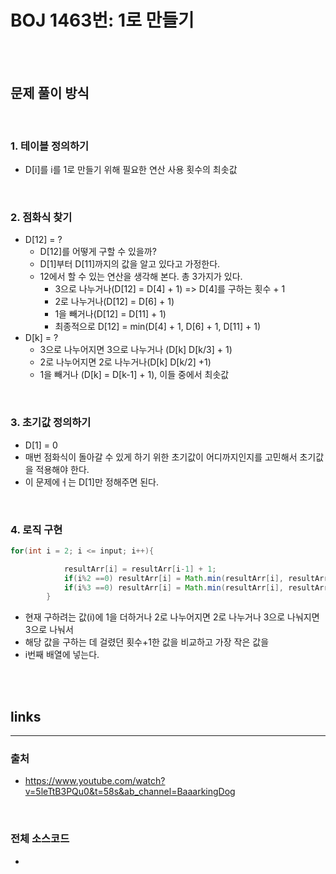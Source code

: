 # BOJ 1463번: 1로 만들기

<br>
<br>

## 문제 풀이 방식

<br>

### 1. 테이블 정의하기
- D[i]를 i를 1로 만들기 위해 필요한 연산 사용 횟수의 최솟값

<br>

### 2. 점화식 찾기
- D[12] = ?
  - D[12]를 어떻게 구할 수 있을까?
  - D[1]부터 D[11]까지의 값을 알고 있다고 가정한다.
  - 12에서 할 수 있는 연산을 생각해 본다. 총 3가지가 있다.
    - 3으로 나누거나(D[12] = D[4] + 1) => D[4]를 구하는 횟수 + 1
    - 2로 나누거나(D[12] = D[6] + 1)
    - 1을 빼거나(D[12] = D[11] + 1)
    - 최종적으로 D[12] = min(D[4] + 1, D[6] + 1, D[11] + 1)
- D[k] = ?
  - 3으로 나누어지면 3으로 나누거나 (D[k] D[k/3] + 1)
  - 2로 나누어지면 2로 나누거나(D[k] D[k/2] +1)
  - 1을 빼거나 (D[k] = D[k-1] + 1), 이들 중에서 최솟값

<br>

### 3. 초기값 정의하기
- D[1] = 0
- 매번 점화식이 돌아갈 수 있게 하기 위한 초기값이 어디까지인지를 고민해서 초기값을 적용해야 한다.
- 이 문제에ㅓ는 D[1]만 정해주면 된다.

<br>

### 4. 로직 구현

```java
for(int i = 2; i <= input; i++){

            resultArr[i] = resultArr[i-1] + 1;
            if(i%2 ==0) resultArr[i] = Math.min(resultArr[i], resultArr[i/2]+1);
            if(i%3 ==0) resultArr[i] = Math.min(resultArr[i], resultArr[i/3]+1);
        }
```
- 현재 구하려는 값(i)에 1을 더하거나 2로 나누어지면 2로 나누거나 3으로 나눠지면 3으로 나눠서 
- 해당 값을 구하는 데 걸렸던 횟수+1한 값을 비교하고 가장 작은 값을
- i번째 배열에 넣는다.


<br>
<br>

## links
---
### 출처
- https://www.youtube.com/watch?v=5leTtB3PQu0&t=58s&ab_channel=BaaarkingDog

<br>

### 전체 소스코드
- 